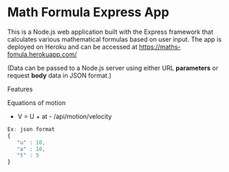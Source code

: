 # Math Formula Express App

This is a Node.js web application built with the Express framework that calculates various mathematical formulas based on user input. The app is deployed on Heroku and can be accessed at https://maths-fomula.herokuapp.com/

(Data can be passed to a Node.js server using either URL **parameters** or request **body** data in JSON format.)

Features

Equations of motion

* V =  U + at   -   /api/motion/velocity
 ```javascript
 Ex: json format
 {
    "u" : 10,
    "a" : 10,
    "t" : 5
}
 ```
